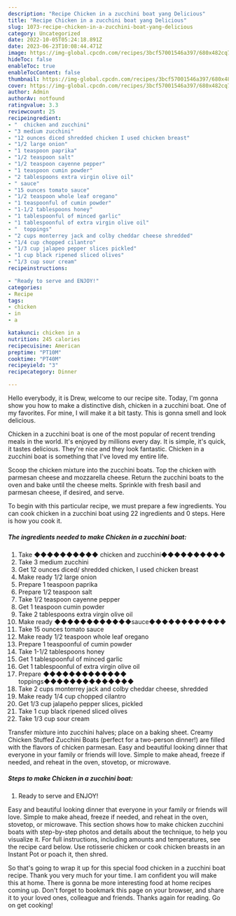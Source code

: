 ```yaml
---
description: "Recipe Chicken in a zucchini boat yang Delicious"
title: "Recipe Chicken in a zucchini boat yang Delicious"
slug: 1073-recipe-chicken-in-a-zucchini-boat-yang-delicious
category: Uncategorized
date: 2022-10-05T05:24:18.891Z
date: 2023-06-23T10:08:44.471Z
image: https://img-global.cpcdn.com/recipes/3bcf57001546a397/680x482cq70/chicken-in-a-zucchini-boat-recipe-main-photo.jpg
hideToc: false
enableToc: true
enableTocContent: false
thumbnail: https://img-global.cpcdn.com/recipes/3bcf57001546a397/680x482cq70/chicken-in-a-zucchini-boat-recipe-main-photo.jpg
cover: https://img-global.cpcdn.com/recipes/3bcf57001546a397/680x482cq70/chicken-in-a-zucchini-boat-recipe-main-photo.jpg
author: Admin
authorAv: notfound
ratingvalue: 3.3
reviewcount: 25
recipeingredient:
- "  chicken and zucchini"
- "3 medium zucchini"
- "12 ounces diced shredded chicken I used chicken breast"
- "1/2 large onion"
- "1 teaspoon paprika"
- "1/2 teaspoon salt"
- "1/2 teaspoon cayenne pepper"
- "1 teaspoon cumin powder"
- "2 tablespoons extra virgin olive oil"
- " sauce"
- "15 ounces tomato sauce"
- "1/2 teaspoon whole leaf oregano"
- "1 teaspoonful of cumin powder"
- "1-1/2 tablespoons honey"
- "1 tablespoonful of minced garlic"
- "1 tablespoonful of extra virgin olive oil"
- "  toppings"
- "2 cups monterrey jack and colby cheddar cheese shredded"
- "1/4 cup chopped cilantro"
- "1/3 cup jalapeo pepper slices pickled"
- "1 cup black ripened sliced olives"
- "1/3 cup sour cream"
recipeinstructions:

- "Ready to serve and ENJOY!"
categories:
- Recipe
tags:
- chicken
- in
- a

katakunci: chicken in a 
nutrition: 245 calories
recipecuisine: American
preptime: "PT10M"
cooktime: "PT40M"
recipeyield: "3"
recipecategory: Dinner

---
```



Hello everybody, it is Drew, welcome to our recipe site. Today, I'm gonna show you how to make a distinctive dish, chicken in a zucchini boat. One of my favorites. For mine, I will make it a bit tasty. This is gonna smell and look delicious.

Chicken in a zucchini boat is one of the most popular of recent trending meals in the world. It's enjoyed by millions every day. It is simple, it's quick, it tastes delicious. They're nice and they look fantastic. Chicken in a zucchini boat is something that I've loved my entire life.

Scoop the chicken mixture into the zucchini boats. Top the chicken with parmesan cheese and mozzarella cheese. Return the zucchini boats to the oven and bake until the cheese melts. Sprinkle with fresh basil and parmesan cheese, if desired, and serve.


To begin with this particular recipe, we must prepare a few ingredients. You can cook chicken in a zucchini boat using 22 ingredients and 0 steps. Here is how you cook it.

<!--inarticleads1-->

##### The ingredients needed to make Chicken in a zucchini boat:

1. Take  ◆◆◆◆◆◆◆◆◆◆ chicken and zucchini◆◆◆◆◆◆◆◆◆◆
1. Take 3 medium zucchini
1. Get 12 ounces diced/ shredded chicken, I used chicken breast
1. Make ready 1/2 large onion
1. Prepare 1 teaspoon paprika
1. Prepare 1/2 teaspoon salt
1. Take 1/2 teaspoon cayenne pepper
1. Get 1 teaspoon cumin powder
1. Take 2 tablespoons extra virgin olive oil
1. Make ready  ◆◆◆◆◆◆◆◆◆◆◆◆sauce◆◆◆◆◆◆◆◆◆◆◆◆
1. Take 15 ounces tomato sauce
1. Make ready 1/2 teaspoon whole leaf oregano
1. Prepare 1 teaspoonful of cumin powder
1. Take 1-1/2 tablespoons honey
1. Get 1 tablespoonful of minced garlic
1. Get 1 tablespoonful of extra virgin olive oil
1. Prepare  ◆◆◆◆◆◆◆◆◆◆◆◆◆ toppings◆◆◆◆◆◆◆◆◆◆◆◆◆◆
1. Take 2 cups monterrey jack and colby cheddar cheese, shredded
1. Make ready 1/4 cup chopped cilantro
1. Get 1/3 cup jalapeño pepper slices, pickled
1. Take 1 cup black ripened sliced olives
1. Take 1/3 cup sour cream


Transfer mixture into zucchini halves; place on a baking sheet. Creamy Chicken Stuffed Zucchini Boats (perfect for a two-person dinner!) are filled with the flavors of chicken parmesan. Easy and beautiful looking dinner that everyone in your family or friends will love. Simple to make ahead, freeze if needed, and reheat in the oven, stovetop, or microwave. 

<!--inarticleads2-->

##### Steps to make Chicken in a zucchini boat:


1. Ready to serve and ENJOY!

Easy and beautiful looking dinner that everyone in your family or friends will love. Simple to make ahead, freeze if needed, and reheat in the oven, stovetop, or microwave. This section shows how to make chicken zucchini boats with step-by-step photos and details about the technique, to help you visualize it. For full instructions, including amounts and temperatures, see the recipe card below. Use rotisserie chicken or cook chicken breasts in an Instant Pot or poach it, then shred. 

So that's going to wrap it up for this special food chicken in a zucchini boat recipe. Thank you very much for your time. I am confident you will make this at home. There is gonna be more interesting food at home recipes coming up. Don't forget to bookmark this page on your browser, and share it to your loved ones, colleague and friends. Thanks again for reading. Go on get cooking!
